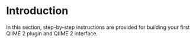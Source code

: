 # Introduction

In this section, step-by-step instructions are provided for building your first QIIME 2 plugin and QIIME 2 interface.